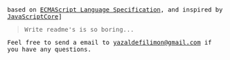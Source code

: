 <samp>

based on [ECMAScript Language Specification](https://tc39.es/ecma262/#sec-intro), and inspired by [JavaScriptCore](https://github.com/WebKit/webkit/tree/main/Source/JavaScriptCore)]

> Write readme's is so boring...

Feel free to send a email to [yazaldefilimon@gmail.com](mailto:yazaldefilimon@gmail.com) if you have any questions.
